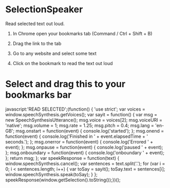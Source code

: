 # SelectionSpeaker
Read selected text out loud.


1. In Chrome open your bookmarks tab (Command / Ctrl + Shift + B)

2. Drag the link to the tab

3. Go to any website and select some text

4. Click on the bookmark to read the text out loud

# Select and drag this to your bookmarks bar

javascript:'READ SELECTED';(function() {    'use strict';    var voices = window.speechSynthesis.getVoices();    var sayit = function() {        var msg = new SpeechSynthesisUtterance();        msg.voice = voices[2];        msg.voiceURI = 'native';        msg.volume = 1;        msg.rate = 1.25;        msg.pitch = 0.4;        msg.lang = 'en-GB';        msg.onstart = function(event) {            console.log('started');        };        msg.onend = function(event) {            console.log('Finished in ' + event.elapsedTime + ' seconds.');        };        msg.onerror = function(event) {            console.log('Errored ' + event);        };        msg.onpause = function(event) {            console.log('paused ' + event);        };        msg.onboundary = function(event) {            console.log('onboundary ' + event);        };        return msg;    };    var speekResponse = function(text) {        window.speechSynthesis.cancel();        var sentences = text.split('.');        for (var i = 0; i < sentences.length; i++) {            var toSay = sayit();            toSay.text = sentences[i];            window.speechSynthesis.speak(toSay);        }    };    speekResponse(window.getSelection().toString());})();